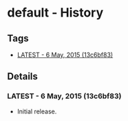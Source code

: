 # default - History
## Tags
* [LATEST - 6 May, 2015 (13c6bf83)](#LATEST)

## Details
### <a name = "LATEST">LATEST - 6 May, 2015 (13c6bf83)

* Initial release.
